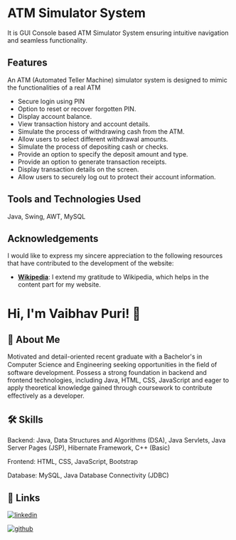 
# ATM Simulator System

It is GUI Console based ATM Simulator System ensuring intuitive navigation and seamless functionality.


## Features
An ATM (Automated Teller Machine) simulator system is designed to mimic the functionalities of a real ATM 
- Secure login using PIN
- Option to reset or recover forgotten PIN.
- Display account balance.
- View transaction history and account details.
- Simulate the process of withdrawing cash from the ATM.
- Allow users to select different withdrawal amounts.
- Simulate the process of depositing cash or checks.
- Provide an option to specify the deposit amount and type.
- Provide an option to generate transaction receipts.
- Display transaction details on the screen.
- Allow users to securely log out to protect their account information.

## Tools and Technologies Used

Java, Swing, AWT, MySQL


## Acknowledgements

I would like to express my sincere appreciation to the following resources that have contributed to the development of the website:


 - **[Wikipedia](https://Wikipedia.org/)**: I extend my gratitude to Wikipedia, which helps in the content part for my website.
 


# Hi, I'm Vaibhav Puri! 👋


## 🚀 About Me

Motivated and detail-oriented recent graduate with a Bachelor's in Computer Science and Engineering seeking opportunities in the ﬁeld of software development. Possess a strong foundation in backend and frontend technologies, including Java, HTML, CSS, JavaScript and eager to apply theoretical knowledge gained through coursework to contribute eﬀectively as a developer.

## 🛠 Skills
Backend:
Java,	Data Structures and Algorithms (DSA),	Java Servlets,	Java Server Pages (JSP),
Hibernate Framework,	C++ (Basic)

Frontend:
HTML,	CSS,	JavaScript,	Bootstrap

Database:
MySQL,	Java Database Connectivity (JDBC)



## 🔗 Links
[![linkedin](https://img.shields.io/badge/linkedin-0A66C2?style=for-the-badge&logo=linkedin&logoColor=white)](https://www.linkedin.com/in/vaibhav-puri-a40384237/)

[![github](https://img.shields.io/badge/github-0A66C2?style=for-the-badge&logo=github&logoColor=white)](https://www.github.com/VaibhavPuri17)


